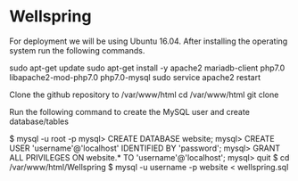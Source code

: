 # Wellspring

For deployment we will be using Ubuntu 16.04. After installing the operating system run the following commands.

sudo apt-get update
sudo apt-get install -y apache2 mariadb-client php7.0 libapache2-mod-php7.0 php7.0-mysql
sudo service apache2 restart

Clone the github repository to /var/www/html
cd /var/www/html
git clone 

Run the following command to create the MySQL user and create database/tables

$ mysql -u root -p
mysql> CREATE DATABASE website;
mysql> CREATE USER 'username'@'localhost' IDENTIFIED BY 'password';
mysql> GRANT ALL PRIVILEGES ON website.* TO 'username'@'localhost';
mysql> quit
$ cd /var/www/html/Wellspring
$ mysql -u username -p website < wellspring.sql
